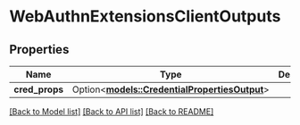 # WebAuthnExtensionsClientOutputs

## Properties

Name | Type | Description | Notes
------------ | ------------- | ------------- | -------------
**cred_props** | Option<[**models::CredentialPropertiesOutput**](CredentialPropertiesOutput.md)> |  | [optional]

[[Back to Model list]](../README.md#documentation-for-models) [[Back to API list]](../README.md#documentation-for-api-endpoints) [[Back to README]](../README.md)


